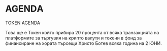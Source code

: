 # AGENDА

TOKEN AGENDA

Това ще е Токен който прибира 20 процента от всяка транзакцията на платформите за търгувия на крипто валути и токени в фонд за финансиране на хората търсещи Христо Ботев всяка година на 2 ЮНИ. 
